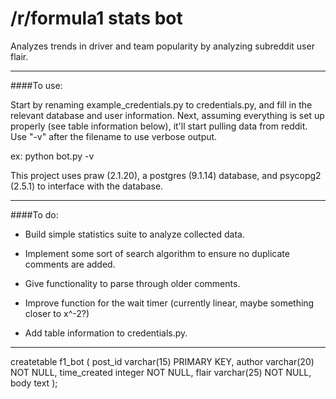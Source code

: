 # /r/formula1 stats bot

Analyzes trends in driver and team popularity by analyzing subreddit user flair.

------
####To use:

Start by renaming example_credentials.py to credentials.py, and fill in the relevant database and user information. Next, assuming everything is set up properly (see table information below), it'll start pulling data from reddit. Use "-v" after the filename to use verbose output.

  ex: python bot.py -v

This project uses praw (2.1.20), a postgres (9.1.14) database, and psycopg2 (2.5.1) to interface with the database.

------

####To do:

- Build simple statistics suite to analyze collected data.
  
- Implement some sort of search algorithm to ensure no duplicate comments are added.
  
- Give functionality to parse through older comments.

- Improve function for the wait timer (currently linear, maybe something closer to x^-2?)

- Add table information to credentials.py.

------

createtable f1_bot (
  post_id varchar(15) PRIMARY KEY,
  author varchar(20) NOT NULL,
  time_created integer NOT NULL,
  flair varchar(25) NOT NULL,
  body text
  );
